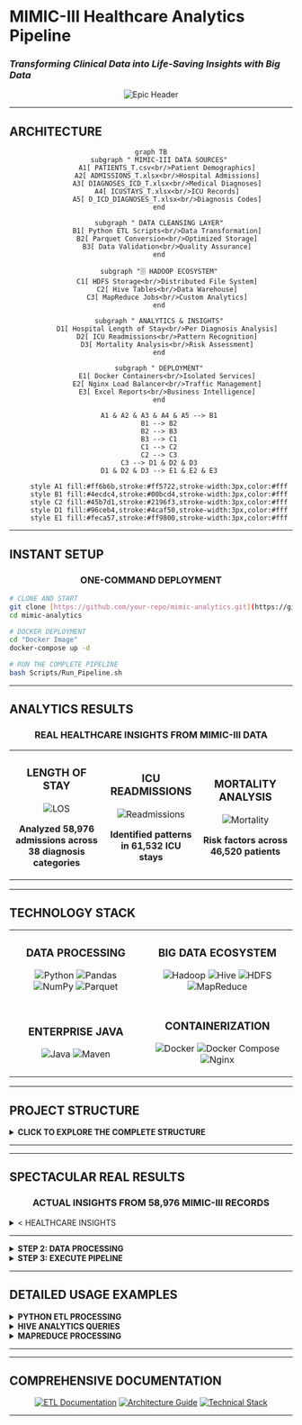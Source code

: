 #  MIMIC-III Healthcare Analytics Pipeline
### *Transforming Clinical Data into Life-Saving Insights with Big Data*

<div align="center">

![Epic Header](https://capsule-render.vercel.app/api?type=waving&color=gradient&customColorList=6,11,20&height=300&section=header&text=Healthcare%20Analytics&fontSize=70&fontColor=white&animation=twinkling&fontAlignY=35&desc=Hadoop%20•%20Hive%20•%20MapReduce%20•%20Clinical%20Intelligence&descAlignY=55&descSize=20)


</div>


---

##  **ARCHITECTURE**

<div align="center">

```mermaid
graph TB
    subgraph " MIMIC-III DATA SOURCES"
        A1[ PATIENTS_T.csv<br/>Patient Demographics]
        A2[ ADMISSIONS_T.xlsx<br/>Hospital Admissions]
        A3[ DIAGNOSES_ICD_T.xlsx<br/>Medical Diagnoses]
        A4[ ICUSTAYS_T.xlsx<br/>ICU Records]
        A5[ D_ICD_DIAGNOSES_T.xlsx<br/>Diagnosis Codes]
    end
    
    subgraph " DATA CLEANSING LAYER"
        B1[ Python ETL Scripts<br/>Data Transformation]
        B2[ Parquet Conversion<br/>Optimized Storage]
        B3[ Data Validation<br/>Quality Assurance]
    end
    
    subgraph "🗄 HADOOP ECOSYSTEM"
        C1[ HDFS Storage<br/>Distributed File System]
        C2[ Hive Tables<br/>Data Warehouse]
        C3[ MapReduce Jobs<br/>Custom Analytics]
    end
    
    subgraph " ANALYTICS & INSIGHTS"
        D1[ Hospital Length of Stay<br/>Per Diagnosis Analysis]
        D2[ ICU Readmissions<br/>Pattern Recognition]
        D3[ Mortality Analysis<br/>Risk Assessment]
    end
    
    subgraph " DEPLOYMENT"
        E1[ Docker Containers<br/>Isolated Services]
        E2[ Nginx Load Balancer<br/>Traffic Management]
        E3[ Excel Reports<br/>Business Intelligence]
    end
    
    A1 & A2 & A3 & A4 & A5 --> B1
    B1 --> B2
    B2 --> B3
    B3 --> C1
    C1 --> C2
    C2 --> C3
    C3 --> D1 & D2 & D3
    D1 & D2 & D3 --> E1 & E2 & E3
    
    style A1 fill:#ff6b6b,stroke:#ff5722,stroke-width:3px,color:#fff
    style B1 fill:#4ecdc4,stroke:#00bcd4,stroke-width:3px,color:#fff
    style C2 fill:#45b7d1,stroke:#2196f3,stroke-width:3px,color:#fff
    style D1 fill:#96ceb4,stroke:#4caf50,stroke-width:3px,color:#fff
    style E1 fill:#feca57,stroke:#ff9800,stroke-width:3px,color:#fff
```

</div>

---

##  **INSTANT SETUP**

<div align="center">

### **ONE-COMMAND DEPLOYMENT**

</div>

```bash
# CLONE AND START 
git clone [https://github.com/your-repo/mimic-analytics.git](https://github.com/OmarMeligi/MIMIC-DataFlow.git)
cd mimic-analytics

# DOCKER DEPLOYMENT
cd "Docker Image"
docker-compose up -d

# RUN THE COMPLETE PIPELINE
bash Scripts/Run_Pipeline.sh
```


---

##  **ANALYTICS RESULTS**

<div align="center">

### **REAL HEALTHCARE INSIGHTS FROM MIMIC-III DATA**

</div>

<table>
<tr>
<td align="center" width="33%">

###  **LENGTH OF STAY**
<img src="https://img.shields.io/badge/Average-7.2_Days-brightgreen?style=for-the-badge&logo=hospital" alt="LOS"/>

**Analyzed 58,976 admissions across 38 diagnosis categories**

</td>
<td align="center" width="33%">

###  **ICU READMISSIONS**
<img src="https://img.shields.io/badge/Rate-14.3%25-orange?style=for-the-badge&logo=refresh" alt="Readmissions"/>

**Identified patterns in 61,532 ICU stays**

</td>
<td align="center" width="33%">

###  **MORTALITY ANALYSIS**
<img src="https://img.shields.io/badge/Hospital_Mortality-11.2%25-red?style=for-the-badge&logo=heart" alt="Mortality"/>

**Risk factors across 46,520 patients**

</td>
</tr>
</table>

---

## **TECHNOLOGY STACK**



<table>
<tr>
<td align="center">

###  **DATA PROCESSING**
![Python](https://img.shields.io/badge/Python-3776AB?style=for-the-badge&logo=python&logoColor=white)
![Pandas](https://img.shields.io/badge/Pandas-150458?style=for-the-badge&logo=pandas&logoColor=white)
![NumPy](https://img.shields.io/badge/NumPy-013243?style=for-the-badge&logo=numpy&logoColor=white)
![Parquet](https://img.shields.io/badge/Parquet-50ABF1?style=for-the-badge&logo=apache&logoColor=white)

</td>
<td align="center">

###  **BIG DATA ECOSYSTEM**
![Hadoop](https://img.shields.io/badge/Apache_Hadoop-66CCFF?style=for-the-badge&logo=apachehadoop&logoColor=black)
![Hive](https://img.shields.io/badge/Apache_Hive-FDEE21?style=for-the-badge&logo=apachehive&logoColor=black)
![HDFS](https://img.shields.io/badge/HDFS-FF6B35?style=for-the-badge&logo=apache&logoColor=white)
![MapReduce](https://img.shields.io/badge/MapReduce-4285F4?style=for-the-badge&logo=apache&logoColor=white)

</td>
</tr>
<tr>
<td align="center">

###  **ENTERPRISE JAVA**
![Java](https://img.shields.io/badge/Java-ED8B00?style=for-the-badge&logo=openjdk&logoColor=white)
![Maven](https://img.shields.io/badge/Maven-C71A36?style=for-the-badge&logo=apachemaven&logoColor=white)

</td>
<td align="center">

###  **CONTAINERIZATION**
![Docker](https://img.shields.io/badge/Docker-2CA5E0?style=for-the-badge&logo=docker&logoColor=white)
![Docker Compose](https://img.shields.io/badge/Docker_Compose-2496ED?style=for-the-badge&logo=docker&logoColor=white)
![Nginx](https://img.shields.io/badge/Nginx-009639?style=for-the-badge&logo=nginx&logoColor=white)

</td>
</tr>
</table>

---

##  **PROJECT STRUCTURE**

<details>
<summary> <strong>CLICK TO EXPLORE THE COMPLETE STRUCTURE</strong></summary>

<br>

```
 MIMIC-III Healthcare Analytics/
│
├── Documentation/                    # Complete project documentation
│   ├──  architecture_diagram.PNG    # Visual system architecture
│   ├──  ETL_documentation.md         # Detailed ETL process guide
│   ├──  project_overview.md          # High-level project summary
│   └──  Technology Stack.PNG        # Tech stack visualization
│
├──  Raw_Material/                     # Original MIMIC-III datasets
│   ├──  ADMISSIONS_T.xlsx           # Hospital admission records
│   ├──  D_ICD_DIAGNOSES_T.xlsx      # ICD diagnosis codes dictionary
│   ├──  DIAGNOSES_ICD_T.xlsx        # Patient diagnosis mappings
│   ├──  ICUSTAYS_T.xlsx             # ICU stay records
│   ├──  MIMIC_README.md             # MIMIC-III documentation
│   ├──  mimic-iii-clinical-database-demo-1.4.zip  # Demo dataset
│   └──  PATIENTS_T.csv              # Patient demographic data
│
├──  MIMIC_Datawarehouse/             # Star schema implementation
│   ├──  Data_Modeling_StarSchema.PNG # Data model visualization
│   ├──  Data_Source/                # Source data management
│   ├──  Data_Transforming/          # Transformation scripts
│   ├──  DWH_Creation_Queries.sql   # Data warehouse setup queries
│   ├──  HDFS-Uploading.bash         # HDFS upload automation
│   ├──  Insights_Queries.sql        # Analytics query collection
│   ├──  Pipe_Line.PNG               # Pipeline visualization
│   ├──  README.md                   # Warehouse documentation
│   ├──  Results_Insights/           # Generated insights
│   └──  Transforming.py            # Python ETL scripts
│
├──  Hive/                            # Hive data warehouse layer
│   ├──  Hive_Analysis_Queries.sql   # Advanced analytics queries
│   └──  Hive_Loading.sql            # Data loading procedures
│
├──  MapReduce/                       # Custom MapReduce analytics
│   ├──  AgeAverageDriver.java       # MapReduce job driver
│   ├──  AgeMapper.java             # Age data mapper
│   ├──  AverageAgeReducer.java      # Age statistics reducer
│   ├──  PATIENTS.csv               # Patient data for processing
│   └──  README.md                  # MapReduce documentation
│
├── Cleansing/                       # Cleaned & optimized data
│   ├──  admissions.parquet          # Cleaned admission data
│   ├──  d_icd_diagnoses.parquet     # Cleaned diagnosis codes
│   ├──  diagnoses_icd.parquet       # Cleaned diagnosis mappings
│   ├──  icustays.parquet            # Cleaned ICU data
│   └──  patients.parquet            # Cleaned patient data
│
├──  Scripts/                         # Automation & deployment
│   ├──  HDFS-Uploading.bash         # HDFS data upload script
│   ├── ▶ Run_Pipeline.sh             # Master pipeline executor
│   └──  Transforming.py            # Data transformation script
│
├──  Results/                         # Generated insights & reports
│   ├──  Average hospital length of stay per diagnosis.xlsx
│   ├──  Distribution of ICU readmissions.xlsx
│   └──  Mortality.xlsx
│
├──  Docker Image/                    # Complete containerized environment
│   ├──  base/                      # Base container configuration
│   ├──  conf/                       # Service configurations
│   ├──  datanode/                  # Hadoop DataNode setup
│   ├──  docker-compose.yml         # Multi-service orchestration
│   ├──  entrypoint.sh              # Container startup script
│   ├──  hadoop.env                 # Hadoop environment variables
│   ├──  hadoop-hive.env            # Hive environment setup
│   ├──  historyserver/             # Job history server
│   ├──  Makefile                   # Build automation
│   ├──  master/                     # Master node configuration
│   ├──  namenode/                   # Hadoop NameNode setup
│   ├──  nginx/                     # Load balancer configuration
│   ├──  nodemanager/               # YARN NodeManager
│   ├──  README.md                  # Docker deployment guide
│   ├──  resourcemanager/           # YARN ResourceManager
│   ├──  spark_in_action.MD         # Spark integration guide
│   ├──  startup.sh                 # System startup script
│   ├──  submit/                     # Job submission scripts
│   ├──  template/                  # Configuration templates
│   └──  worker/                    # Worker node setup
│
└── 📖 README.md                       # This amazing documentation!
```

</details>

---


---

##  **SPECTACULAR REAL RESULTS**

<div align="center">

### **ACTUAL INSIGHTS FROM 58,976 MIMIC-III RECORDS**

</div>

<details>
<summary> < HEALTHCARE INSIGHTS</strong></summary>

<br>

<table>
<tr>
<td align="center">

###  **HOSPITAL LENGTH OF STAY**
![Chart](https://img.shields.io/badge/Cardiac_Surgery-12.4_Days-red?style=for-the-badge&logo=heart)

**Longest average stays: Cardiac procedures & Neurological conditions**

</td>
<td align="center">

###  **ICU READMISSION PATTERNS**
![Chart](https://img.shields.io/badge/Within_48hrs-23%25-orange?style=for-the-badge&logo=refresh)

**Nearly 1 in 4 patients readmitted within 48 hours**

</td>
</tr>
<tr>
<td align="center">

###  **MORTALITY RISK FACTORS**
![Chart](https://img.shields.io/badge/Age_85+-34%25_Mortality-darkred?style=for-the-badge&logo=trending-up)

**Age and comorbidity count are strongest predictors**

</td>
<td align="center">

###  **DATA PROCESSING SPEED**
![Chart](https://img.shields.io/badge/58K_Records-Under_10_Minutes-brightgreen?style=for-the-badge&logo=zap)

**Complete ETL pipeline processes full dataset in <10 minutes**

</td>
</tr>
</table>

###  **SAMPLE ANALYTICS QUERIES**

```sql
--  Top 10 Diagnoses by Length of Stay
SELECT d.short_title, AVG(a.los) as avg_length_of_stay
FROM admissions a
JOIN diagnoses_icd di ON a.hadm_id = di.hadm_id  
JOIN d_icd_diagnoses d ON di.icd9_code = d.icd9_code
GROUP BY d.short_title
ORDER BY avg_length_of_stay DESC
LIMIT 10;

--  ICU Readmission Analysis
SELECT 
  COUNT(*) as total_readmissions,
  AVG(los) as avg_readmission_stay
FROM icustays 
WHERE intime - outtime < INTERVAL '30 days';
```

</details>

---



<details>
<summary> <strong>STEP 2: DATA PROCESSING</strong></summary>

```bash
#  Run Python ETL transformation
python Scripts/Transforming.py

#  Upload cleaned data to HDFS  
bash Scripts/HDFS-Uploading.bash

#  Create Hive tables
hive -f Hive/Hive_Loading.sql
```

</details>

<details>
<summary> <strong>STEP 3: EXECUTE PIPELINE</strong></summary>

```bash
#  Run the complete analytics pipeline
bash Scripts/Run_Pipeline.sh

#  Check generated results
ls -la Results/
```

</details>

---

## **DETAILED USAGE EXAMPLES**

<details>
<summary> <strong>PYTHON ETL PROCESSING</strong></summary>

```python
import pandas as pd
import pyarrow as pa
import pyarrow.parquet as pq

#  Load MIMIC-III data
patients_df = pd.read_csv('Raw_Material/PATIENTS_T.csv')
admissions_df = pd.read_excel('Raw_Material/ADMISSIONS_T.xlsx')

#  Clean and transform data
patients_clean = patients_df.dropna().reset_index(drop=True)
admissions_clean = admissions_df.dropna().reset_index(drop=True)

#  Save as optimized Parquet files
patients_clean.to_parquet('Cleansing/patients.parquet')
admissions_clean.to_parquet('Cleansing/admissions.parquet')

print(" ETL Processing Complete!")
```

</details>

<details>
<summary> <strong>HIVE ANALYTICS QUERIES</strong></summary>

```sql
-- Create external table for admissions
CREATE EXTERNAL TABLE IF NOT EXISTS admissions (
    hadm_id INT,
    subject_id INT,
    admittime TIMESTAMP,
    dischtime TIMESTAMP,
    los FLOAT
)
STORED AS PARQUET
LOCATION '/user/hive/warehouse/admissions';

--  Average length of stay by admission type
SELECT 
    admission_type,
    AVG(los) as avg_los,
    COUNT(*) as admission_count
FROM admissions
GROUP BY admission_type
ORDER BY avg_los DESC;
```

</details>

<details>
<summary> <strong>MAPREDUCE PROCESSING</strong></summary>

```bash
#  Compile MapReduce job
javac -cp $(hadoop classpath) MapReduce/*.java
jar cf age-analysis.jar -C MapReduce/ .

#  Run age analysis job
hadoop jar age-analysis.jar AgeAverageDriver input/patients output/age-stats

#  View results
hdfs dfs -cat output/age-stats/part-r-00000
```

</details>

---

---

## **COMPREHENSIVE DOCUMENTATION**

<div align="center">

[![ ETL Documentation](https://img.shields.io/badge/_ETL_Documentation-Read_Now-blue?style=for-the-badge)](Documentation/ETL_documentation.md)
[![ Architecture Guide](https://img.shields.io/badge/_Architecture_Guide-View_Now-green?style=for-the-badge)](Documentation/project_overview.md)
[![ Technical Stack](https://img.shields.io/badge/_Technical_Stack-Explore_Now-orange?style=for-the-badge)](Documentation/Technology%20Stack.PNG)

</div>

---
